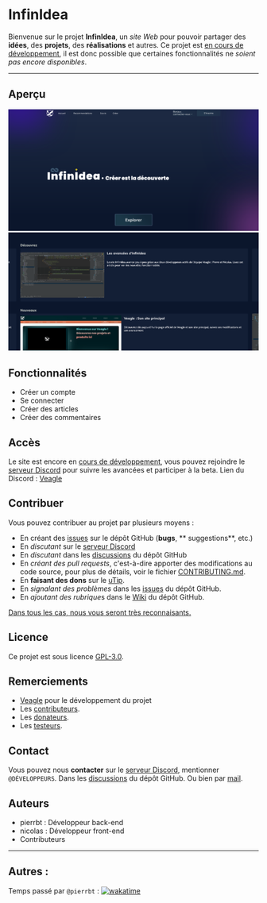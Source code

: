 # InfinIdea

Bienvenue sur le projet **InfinIdea**,
un *site Web* pour pouvoir partager des **idées**, des **projets**, des **réalisations** et autres.
Ce projet est <ins>en cours de développement</ins>, il est donc possible que certaines fonctionnalités ne *soient pas
encore disponibles*.

--- 

## Aperçu

![img.png](images/git/img.png)
![img.png](images/git/img2.png)

## Fonctionnalités

- Créer un compte
- Se connecter
- Créer des articles
- Créer des commentaires

## Accès

Le site est encore en <ins>cours de développement</ins>, vous pouvez rejoindre
le [serveur Discord](https://discord.gg/TAUUEP9JkR) pour suivre les avancées et participer à la beta.
Lien du Discord : [Veagle](https://discord.gg/TAUUEP9JkR)

## Contribuer

Vous pouvez contribuer au projet par plusieurs moyens :

- En créant des [issues](https://github.com/Mysterious-Developers/InfinIdea/issues) sur le dépôt GitHub (**bugs**, **
  suggestions**, etc.)
- En *discutant* sur le [serveur Discord](https://discord.gg/TAUUEP9JkR)
- En *discutant* dans les [discussions](https://github.com/Mysterious-Developers/InfinIdea/discussions) du dépôt GitHub
- En *créant des pull requests*, c'est-à-dire apporter des modifications au code source, pour plus de détails, voir le
  fichier [CONTRIBUTING.md](https://github.com/Mysterious-Developers/InfinIdea/blob/main/CONTRIBUTING.md).
- En **faisant des dons** sur le [uTip](https://utip.io/veagle).
- En *signalant des problèmes* dans les [issues](https://github.com/Mysterious-Developers/InfinIdea/issues) du dépôt
  GitHub.
- En *ajoutant des rubrique*s dans le [Wiki](https://github.com/Mysterious-Developers/InfinIdea/wiki) du dépôt GitHub.

<ins>Dans tous les cas, nous vous seront très reconnaisants.</ins>

## Licence

Ce projet est sous licence [GPL-3.0](https://github.com/Mysterious-Developers/InfinIdea/blob/main/LICENSE).

## Remerciements

- [Veagle](https://veagle.fr) pour le développement du projet
- Les [contributeurs]().
- Les [donateurs]().
- Les [testeurs]().

## Contact

Vous pouvez nous **contacter** sur le [serveur Discord](https://discord.gg/TAUUEP9JkR), mentionner ``@DÉVELOPPEURS``.
Dans les [discussions](https://github.com/Mysterious-Developers/InfinIdea/discussions) du dépôt GitHub.
Ou bien par [mail](mailto:contact@veagle.fr).

## Auteurs

- pierrbt : Développeur back-end
- nicolas : Développeur front-end
- Contributeurs

---

## Autres :

Temps passé par ``@pierrbt`` :
[![wakatime](https://wakatime.com/badge/user/b60346e3-4112-4270-ab0b-1721c3e4e7bd/project/bbaa5704-f6f6-4e7c-a93d-f7475b939a70.svg)](https://wakatime.com/badge/user/b60346e3-4112-4270-ab0b-1721c3e4e7bd/project/bbaa5704-f6f6-4e7c-a93d-f7475b939a70)